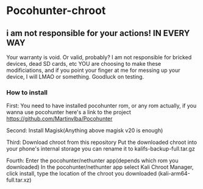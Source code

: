 # Pocohunter-chroot
 ## i am not responsible for your actions! IN EVERY WAY ##
Your warranty is void. Or valid, probably?
I am not responsible for bricked devices, dead SD cards, etc
YOU are choosing to make these modificiations, and if
you point your finger at me for messing up your device, I will LMAO or something.
Goodluck on testing.

###      How to install     ###
First:
You need to have installed pocohunter rom, or any rom actually, if you wanna use pocohunter here's a link to the project https://github.com/Martinvlba/Pocohunter

Second:
Install Magisk(Anything above magisk v20 is enough)

Third:
Download chroot from this repository
Put the downloaded chroot into your phone's internal storage
you can rename it to kalifs-backup-full.tar.gz

Fourth:
Enter the pocohunter/nethunter app(depends which rom you downloaded)
In the pocohunter/nethunter app select Kali Chroot Manager,
click install, type the location of the chroot you downloaded (kali-arm64-full.tar.xz)
